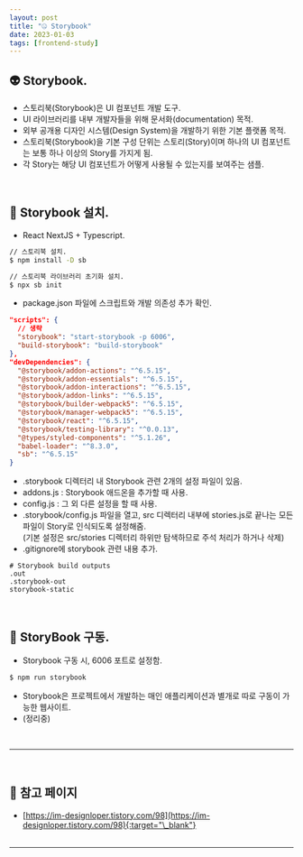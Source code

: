 ```yaml
---
layout: post
title: "🤐 Storybook"
date: 2023-01-03
tags: [frontend-study]
---
```


## 👽 Storybook.

- 스토리북(Storybook)은 UI 컴포넌트 개발 도구.
- UI 라이브러리를 내부 개발자들을 위해 문서화(documentation) 목적.
- 외부 공개용 디자인 시스템(Design System)을 개발하기 위한 기본 플랫폼 목적.
- 스토리북(Storybook)을 기본 구성 단위는 스토리(Story)이며 하나의 UI 컴포넌트는 보통 하나 이상의 Story를 가지게 됨.
- 각 Story는 해당 UI 컴포넌트가 어떻게 사용될 수 있는지를 보여주는 샘플.

<br/>

## 🧍 Storybook 설치.

- React NextJS + Typescript.

```sh
// 스토리북 설치.
$ npm install -D sb

// 스토리북 라이브러리 초기화 설치.
$ npx sb init
```

- package.json 파일에 스크립트와 개발 의존성 추가 확인.

```json
"scripts": {
  // 생략
  "storybook": "start-storybook -p 6006",
  "build-storybook": "build-storybook"
},
"devDependencies": {
  "@storybook/addon-actions": "^6.5.15",
  "@storybook/addon-essentials": "^6.5.15",
  "@storybook/addon-interactions": "^6.5.15",
  "@storybook/addon-links": "^6.5.15",
  "@storybook/builder-webpack5": "^6.5.15",
  "@storybook/manager-webpack5": "^6.5.15",
  "@storybook/react": "^6.5.15",
  "@storybook/testing-library": "^0.0.13",
  "@types/styled-components": "^5.1.26",
  "babel-loader": "^8.3.0",
  "sb": "^6.5.15"
}
```

- .storybook 디렉터리 내 Storybook 관련 2개의 설정 파일이 있음.
- addons.js : Storybook 애드온을 추가할 때 사용.
- config.js : 그 외 다른 설정을 할 때 사용.
- .storybook/config.js 파일을 열고, src 디렉터리 내부에 stories.js로 끝나는 모든 파일이 Story로 인식되도록 설정해줌.<br/>(기본 설정은 src/stories 디렉터리 하위만 탐색하므로 주석 처리가 하거나 삭제)
- .gitignore에 storybook 관련 내용 추가.

```tsx
# Storybook build outputs
.out
.storybook-out
storybook-static
```

<br/>

## 🦖 StoryBook 구동.

- Storybook 구동 시, 6006 포트로 설정함.

```sh
$ npm run storybook
```

- Storybook은 프로젝트에서 개발하는 매인 애플리케이션과 별개로 따로 구동이 가능한 웹사이트.
- (정리중)

<br/>

---

<br/>

## 🎫 참고 페이지

- [https://im-designloper.tistory.com/98](https://im-designloper.tistory.com/98){:target="\_blank"}
  <br/><br/>

---

